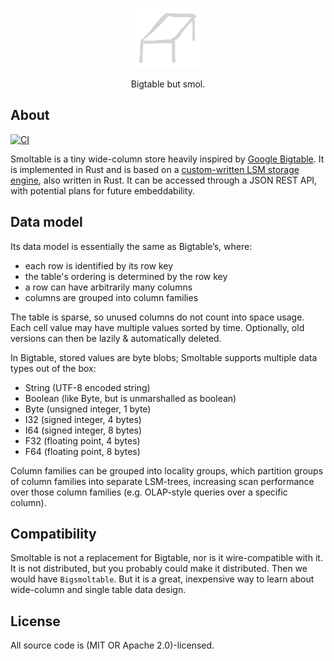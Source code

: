 <p align="center">
  <img src="/logo.png" height="96" />
</p>
<p align="center">
  Bigtable but smol.
</p>

## About

[![CI](https://github.com/marvin-j97/smoltable/actions/workflows/test.yml/badge.svg?branch=main)](https://github.com/marvin-j97/smoltable/actions/workflows/test.yml)

Smoltable is a tiny wide-column store heavily inspired by [Google Bigtable](https://static.googleusercontent.com/media/research.google.com/de//archive/bigtable-osdi06.pdf). It is implemented in Rust and is based on a [custom-written LSM storage engine](https://github.com/marvin-j97/fjall), also written in Rust. It can be accessed through a JSON REST API, with potential plans for future embeddability.

## Data model

Its data model is essentially the same as Bigtable’s, where:

- each row is identified by its row key
- the table's ordering is determined by the row key
- a row can have arbitrarily many columns
- columns are grouped into column families

The table is sparse, so unused columns do not count into space usage. Each cell value may have multiple values sorted by time. Optionally, old versions can then be lazily & automatically deleted.

In Bigtable, stored values are byte blobs; Smoltable supports multiple data types out of the box:

- String (UTF-8 encoded string)
- Boolean (like Byte, but is unmarshalled as boolean)
- Byte (unsigned integer, 1 byte)
- I32 (signed integer, 4 bytes)
- I64 (signed integer, 8 bytes)
- F32 (floating point, 4 bytes)
- F64 (floating point, 8 bytes)

Column families can be grouped into locality groups, which partition groups of column families into separate LSM-trees, increasing scan performance over those column families (e.g. OLAP-style queries over a specific column).

## Compatibility

Smoltable is not a replacement for Bigtable, nor is it wire-compatible with it. It is not distributed, but you probably could make it distributed. Then we would have `Bigsmoltable`. But it is a great, inexpensive way to learn about wide-column and single table data design.

## License

All source code is (MIT OR Apache 2.0)-licensed.
